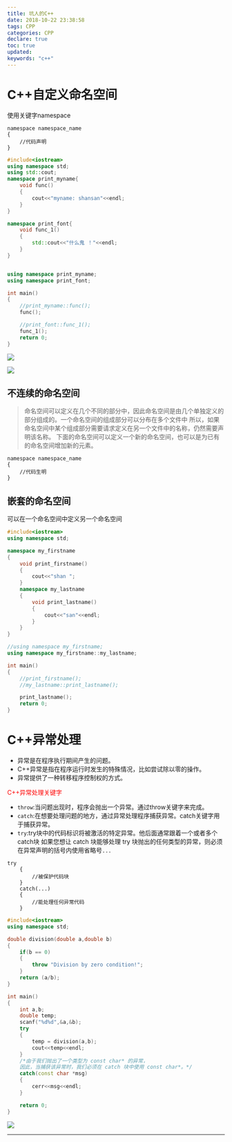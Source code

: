 ```yaml
---
title: 坑人的C++
date: 2018-10-22 23:38:58
tags: CPP
categories: CPP
declare: true
toc: true
updated:
keywords: "c++"
---
```

# C++自定义命名空间
使用关键字namespace

	namespace namespace_name
	{
		//代码声明
	}
<!-- more -->

```c++
#include<iostream>
using namespace std;
using std::cout;
namespace print_myname{
    void func()
    {
    	cout<<"myname: shansan"<<endl;
	}
}

namespace print_font{
    void func_1()
    {
    	std::cout<<"什么鬼 ！"<<endl;
	}
}


using namespace print_myname;
using namespace print_font;

int main()
{
	//print_myname::func();
	func();

	//print_font::func_1();
	func_1();
	return 0;
}
```
![](https://i.imgur.com/IvaQsEx.png)

![](https://i.imgur.com/cmrUaSk.png)

## 不连续的命名空间
>命名空间可以定义在几个不同的部分中，因此命名空间是由几个单独定义的部分组成的。一个命名空间的组成部分可以分布在多个文件中
>所以，如果命名空间中某个组成部分需要请求定义在另一个文件中的名称，仍然需要声明该名称。
下面的命名空间可以定义一个新的命名空间，也可以是为已有的命名空间增加新的元素。

	namespace namespace_name
    {
        //代码生明
    }

## 嵌套的命名空间

可以在一个命名空间中定义另一个命名空间

```c++
#include<iostream>
using namespace std;

namespace my_firstname
{
	void print_firstname()
	{
		cout<<"shan ";
	}
	namespace my_lastname
	{
	    void print_lastname()
		{
			cout<<"san"<<endl;
		}
	}
}

//using namespace my_firstname;
using namespace my_firstname::my_lastname;

int main()
{
	//print_firstname();
	//my_lastname::print_lastname();

	print_lastname();
	return 0;
}
```

# C++异常处理

- 异常是在程序执行期间产生的问题。
- C++异常是指在程序运行时发生的特殊情况，比如尝试除以零的操作。
- 异常提供了一种转移程序控制权的方式。

<font color="red">C++异常处理关键字</font>
* `throw`:当问题出现时，程序会抛出一个异常。通过throw关键字来完成。
* `catch`:在想要处理问题的地方，通过异常处理程序捕获异常。catch关键字用于捕获异常。
* `try`:try块中的代码标识将被激活的特定异常。他后面通常跟着一个或者多个catch块
如果您想让 catch 块能够处理 try 块抛出的任何类型的异常，则必须在异常声明的括号内使用省略号`...`

```
try
	{
	    //被保护代码块
	}
	catch(...)
    {
        //能处理任何异常代码
    }
```

```c++
#include<iostream>
using namespace std;

double division(double a,double b)
{
	if(b == 0)
	{
		throw "Division by zero condition!";
	}
	return (a/b);
}

int main()
{
	int a,b;
	double temp;
	scanf("%d%d",&a,&b);
	try
	{
		temp = division(a,b);
		cout<<temp<<endl;
	}
	/*由于我们抛出了一个类型为 const char* 的异常，
	因此，当捕获该异常时，我们必须在 catch 块中使用 const char*。*/
	catch(const char *msg)
	{
		cerr<<msg<<endl;
	}

	return 0;
}
```

![](https://i.imgur.com/9QFbzHU.gif)

---